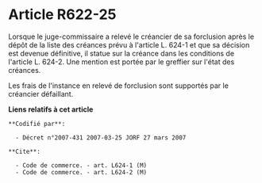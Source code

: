 # Article R622-25

Lorsque le juge-commissaire a relevé le créancier de sa forclusion après le dépôt de la liste des créances prévu à l'article
L. 624-1 et que sa décision est devenue définitive, il statue sur la créance dans les conditions de l'article L. 624-2. Une
mention est portée par le greffier sur l'état des créances.

Les frais de l'instance en relevé de forclusion sont supportés par le créancier défaillant.

**Liens relatifs à cet article**

	**Codifié par**:

	  - Décret n°2007-431 2007-03-25 JORF 27 mars 2007

	**Cite**:

	  - Code de commerce. - art. L624-1 (M)
	  - Code de commerce. - art. L624-2 (M)
